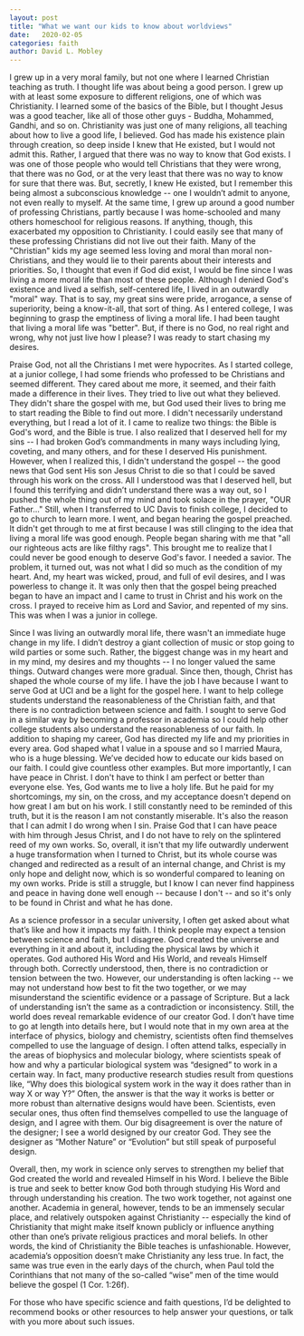 ```yaml
---
layout: post
title: "What we want our kids to know about worldviews"
date:   2020-02-05
categories: faith
author: David L. Mobley
---
```


I grew up in a very moral family, but not one where I learned Christian teaching as truth. I thought life was about being a good person. I grew up with at least some exposure to different religions, one of which was Christianity. I learned some of the basics of the Bible, but I thought Jesus was a good teacher, like all of those other guys - Buddha, Mohammed, Gandhi, and so on. Christianity was just one of many religions, all teaching about how to live a good life, I believed. God has made his existence plain through creation, so deep inside I knew that He existed, but I would not admit this. Rather, I argued that there was no way to know that God exists. I was one of those people who would tell Christians that they were wrong, that there was no God, or at the very least that there was no way to know for sure that there was. But, secretly, I knew He existed, but I remember this being almost a subconscious knowledge -- one I wouldn’t admit to anyone, not even really to myself. At the same time, I grew up around a good number of professing Christians, partly because I was home-schooled and many others homeschool for religious reasons. If anything, though, this exacerbated my opposition to Christianity. I could easily see that many of these professing Christians did not live out their faith. Many of the "Christian" kids my age seemed less loving and moral than moral non-Christians, and they would lie to their parents about their interests and priorities. So, I thought that even if God did exist, I would be fine since I was living a more moral life than most of these people. Although I denied God's existence and lived a selfish, self-centered life, I lived in an outwardly "moral" way. That is to say, my great sins were pride, arrogance, a sense of superiority, being a know-it-all, that sort of thing. As I entered college, I was beginning to grasp the emptiness of living a moral life. I had been taught that living a moral life was "better". But, if there is no God, no real right and wrong, why not just live how I please? I was ready to start chasing my desires.

Praise God, not all the Christians I met were hypocrites. As I started college, at a junior college, I had some friends who professed to be Christians and seemed different. They cared about me more, it seemed, and their faith made a difference in their lives. They tried to live out what they believed. They didn't share the gospel with me, but God used their lives to bring me to start reading the Bible to find out more. I didn't necessarily understand everything, but I read a lot of it. I came to realize two things: the Bible is God's word, and the Bible is true. I also realized that I deserved hell for my sins -- I had broken God’s commandments in many ways including lying, coveting, and many others, and for these I deserved His punishment. However, when I realized this, I didn't understand the gospel -- the good news that God sent His son Jesus Christ to die so that I could be saved through his work on the cross. All I understood was that I deserved hell, but I found this terrifying and didn’t understand there was a way out, so I pushed the whole thing out of my mind and took solace in the prayer, "OUR Father..."  Still, when I transferred to UC Davis to finish college, I decided to go to church to learn more. I went, and began hearing the gospel preached. It didn't get through to me at first because I was still clinging to the idea that living a moral life was good enough. People began sharing with me that "all our righteous acts are like filthy rags". This brought me to realize that I could never be good enough to deserve God's favor. I needed a savior. The problem, it turned out, was not what I did so much as the condition of my heart. And, my heart was wicked, proud, and full of evil desires, and I was powerless to change it. It was only then that the gospel being preached began to have an impact and I came to trust in Christ and his work on the cross. I prayed to receive him as Lord and Savior, and repented of my sins. This was when I was a junior in college.

Since I was living an outwardly moral life, there wasn't an immediate huge change in my life. I didn’t destroy a giant collection of music or stop going to wild parties or some such. Rather, the biggest change was in my heart and in my mind, my desires and my thoughts -- I no longer valued the same things. Outward changes were more gradual. Since then, though, Christ has shaped the whole course of my life. I have the job I have because I want to serve God at UCI and be a light for the gospel here. I want to help college students understand the reasonableness of the Christian faith, and that there is no contradiction between science and faith. I sought to serve God in a similar way by becoming a professor in academia so I could help other college students also understand the reasonableness of our faith. In addition to shaping my career, God has directed my life and my priorities in every area. God shaped what I value in a spouse and so I married Maura, who is a huge blessing. We’ve decided how to educate our kids based on our faith. I could give countless other examples. But more importantly, I can have peace in Christ. I don't have to think I am perfect or better than everyone else. Yes, God wants me to live a holy life. But he paid for my shortcomings, my sin, on the cross, and my acceptance doesn't depend on how great I am but on his work. I still constantly need to be reminded of this truth, but it is the reason I am not constantly miserable. It's also the reason that I can admit I do wrong when I sin. Praise God that I can have peace with him through Jesus Christ, and I do not have to rely on the splintered reed of my own works. So, overall, it isn't that my life outwardly underwent a huge transformation when I turned to Christ, but its whole course was changed and redirected as a result of an internal change, and Christ is my only hope and delight now, which is so wonderful compared to leaning on my own works. Pride is still a struggle, but I know I can never find happiness and peace in having done well enough -- because I don't -- and so it's only to be found in Christ and what he has done.

As a science professor in a secular university, I often get asked about what that’s like and how it impacts my faith. I think people may expect a tension between science and faith, but I disagree. God created the universe and everything in it and about it, including the physical laws by which it operates. God authored His Word and His World, and reveals Himself through both. Correctly understood, then, there is no contradiction or tension between the two. However, our understanding is often lacking -- we may not understand how best to fit the two together, or we may misunderstand the scientific evidence or a passage of Scripture. But a lack of understanding isn’t the same as a contradiction or inconsistency. Still, the world does reveal remarkable evidence of our creator God. I don’t have time to go at length into details here, but I would note that in my own area at the interface of physics, biology and chemistry, scientists often find themselves compelled to use the language of design. I often attend talks, especially in the areas of biophysics and molecular biology, where scientists speak of how and why a particular biological system was “designed” to work in a certain way. In fact, many productive research studies result from questions like, “Why does this biological system work in the way it does rather than in way X or way Y?” Often, the answer is that the way it works is better or more robust than alternative designs would have been. Scientists, even secular ones, thus often find themselves compelled to use the language of design, and I agree with them. Our big disagreement is over the nature of the designer; I see a world designed by our creator God. They see the designer as “Mother Nature” or “Evolution” but still speak of purposeful design.

Overall, then, my work in science only serves to strengthen my belief that God created the world and revealed Himself in his Word. I believe the Bible is true and seek to better know God both through studying His Word and through understanding his creation. The two work together, not against one another. Academia in general, however, tends to be an immensely secular place, and relatively outspoken against Christianity -- especially the kind of Christianity that might make itself known publicly or influence anything other than one’s private religious practices and moral beliefs. In other words, the kind of Christianity the Bible teaches is unfashionable. However, academia’s opposition doesn’t make Christianity any less true. In fact, the same was true even in the early days of the church, when Paul told the Corinthians that not many of the so-called “wise” men of the time would believe the gospel (1 Cor. 1:26f).

For those who have specific science and faith questions, I’d be delighted to recommend books or other resources to help answer your questions, or talk with you more about such issues.
